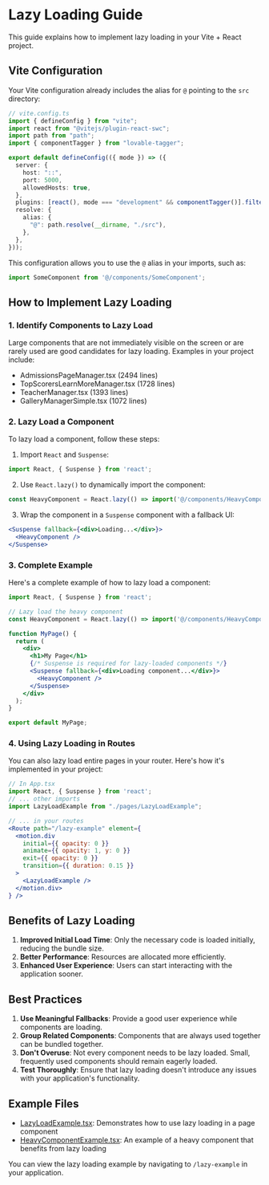 # Lazy Loading Guide

This guide explains how to implement lazy loading in your Vite + React project.

## Vite Configuration

Your Vite configuration already includes the alias for `@` pointing to the `src` directory:

```ts
// vite.config.ts
import { defineConfig } from "vite";
import react from "@vitejs/plugin-react-swc";
import path from "path";
import { componentTagger } from "lovable-tagger";

export default defineConfig(({ mode }) => ({
  server: {
    host: "::",
    port: 5000,
    allowedHosts: true,
  },
  plugins: [react(), mode === "development" && componentTagger()].filter(Boolean),
  resolve: {
    alias: {
      "@": path.resolve(__dirname, "./src"),
    },
  },
}));
```

This configuration allows you to use the `@` alias in your imports, such as:
```ts
import SomeComponent from '@/components/SomeComponent';
```

## How to Implement Lazy Loading

### 1. Identify Components to Lazy Load

Large components that are not immediately visible on the screen or are rarely used are good candidates for lazy loading. Examples in your project include:

- AdmissionsPageManager.tsx (2494 lines)
- TopScorersLearnMoreManager.tsx (1728 lines)
- TeacherManager.tsx (1393 lines)
- GalleryManagerSimple.tsx (1072 lines)

### 2. Lazy Load a Component

To lazy load a component, follow these steps:

1. Import `React` and `Suspense`:
```jsx
import React, { Suspense } from 'react';
```

2. Use `React.lazy()` to dynamically import the component:
```jsx
const HeavyComponent = React.lazy(() => import('@/components/HeavyComponent'));
```

3. Wrap the component in a `Suspense` component with a fallback UI:
```jsx
<Suspense fallback={<div>Loading...</div>}>
  <HeavyComponent />
</Suspense>
```

### 3. Complete Example

Here's a complete example of how to lazy load a component:

```jsx
import React, { Suspense } from 'react';

// Lazy load the heavy component
const HeavyComponent = React.lazy(() => import('@/components/HeavyComponent'));

function MyPage() {
  return (
    <div>
      <h1>My Page</h1>
      {/* Suspense is required for lazy-loaded components */}
      <Suspense fallback={<div>Loading component...</div>}>
        <HeavyComponent />
      </Suspense>
    </div>
  );
}

export default MyPage;
```

### 4. Using Lazy Loading in Routes

You can also lazy load entire pages in your router. Here's how it's implemented in your project:

```jsx
// In App.tsx
import React, { Suspense } from 'react';
// ... other imports
import LazyLoadExample from "./pages/LazyLoadExample";

// ... in your routes
<Route path="/lazy-example" element={
  <motion.div
    initial={{ opacity: 0 }}
    animate={{ opacity: 1, y: 0 }}
    exit={{ opacity: 0 }}
    transition={{ duration: 0.15 }}
  >
    <LazyLoadExample />
  </motion.div>
} />
```

## Benefits of Lazy Loading

1. **Improved Initial Load Time**: Only the necessary code is loaded initially, reducing the bundle size.
2. **Better Performance**: Resources are allocated more efficiently.
3. **Enhanced User Experience**: Users can start interacting with the application sooner.

## Best Practices

1. **Use Meaningful Fallbacks**: Provide a good user experience while components are loading.
2. **Group Related Components**: Components that are always used together can be bundled together.
3. **Don't Overuse**: Not every component needs to be lazy loaded. Small, frequently used components should remain eagerly loaded.
4. **Test Thoroughly**: Ensure that lazy loading doesn't introduce any issues with your application's functionality.

## Example Files

- [LazyLoadExample.tsx](file:///c:/Users/user/Downloads/my-best-school-main/src/pages/LazyLoadExample.tsx): Demonstrates how to use lazy loading in a page component
- [HeavyComponentExample.tsx](file:///c:/Users/user/Downloads/my-best-school-main/src/components/HeavyComponentExample.tsx): An example of a heavy component that benefits from lazy loading

You can view the lazy loading example by navigating to `/lazy-example` in your application.